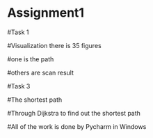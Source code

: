 # Assignment1

#Task 1  

#Visualization there is 35 figures   

#one is the path   

#others are scan result
 
#Task 3

#The shortest path   

#Through Dijkstra to find out the shortest path  

#All of the work is done by Pycharm in Windows 
